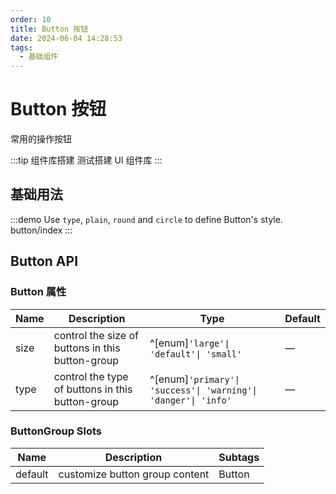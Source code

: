 ```yaml
---
order: 10
title: Button 按钮
date: 2024-06-04 14:28:53
tags: 
  - 基础组件
---
```

# Button 按钮

常用的操作按钮

:::tip 组件库搭建
测试搭建 UI 组件库
:::

## 基础用法

:::demo Use `type`, `plain`, `round` and `circle` to define Button's style.
button/index
:::

## Button API

### Button 属性

| Name | Description                                      | Type                                                           | Default |
| ---- | ------------------------------------------------ | -------------------------------------------------------------- | ------- |
| size | control the size of buttons in this button-group | ^[enum]`'large'\| 'default'\| 'small'`                         | —       |
| type | control the type of buttons in this button-group | ^[enum]`'primary'\| 'success'\| 'warning'\| 'danger'\| 'info'` | —       |

### ButtonGroup Slots

| Name    | Description                    | Subtags |
| ------- | ------------------------------ | ------- |
| default | customize button group content | Button  |
